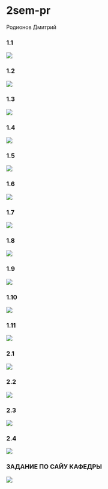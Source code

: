 # 2sem-pr
Родионов Дмитрий
### 1.1
![](http://qrcoder.ru/code/?https%3A%2F%2Fgithub.com%2Fssselsky48%2F2sem-pr%2Fblob%2Fmaster%2F%D0%EE%E4%E8%EE%ED%EE%E2%2520%C4%EC%E8%F2%F0%E8%E9%252C%2520%C8%D1%D0%25201.1.pdf&10&0)
### 1.2
![](http://qrcoder.ru/code/?https%3A%2F%2Fgithub.com%2Fssselsky48%2F2sem-pr%2Fblob%2Fmaster%2F%D0%EE%E4%E8%EE%ED%EE%E2%2520%C4%EC%E8%F2%F0%E8%E9%252C%2520%C8%D1%D0%25201.2.JPG&10&0)
### 1.3
![](http://qrcoder.ru/code/?https%3A%2F%2Fgithub.com%2Fssselsky48%2F2sem-pr%2Fblob%2Fmaster%2F%C8%D1%D0%25201.3.docx&10&0)
### 1.4
![](http://qrcoder.ru/code/?https%3A%2F%2Fgithub.com%2Fssselsky48%2F2sem-pr%2Fblob%2Fmaster%2F%C8%D1%D0%25201.4.docx&10&0)
### 1.5
![](http://qrcoder.ru/code/?https%3A%2F%2Fgithub.com%2Fssselsky48%2F2sem-pr%2Fblob%2Fmaster%2F%C8%D1%D0%25201.5.docx&10&0)
### 1.6
![](http://qrcoder.ru/code/?https%3A%2F%2Fpedsovet.org%2Fpublikatsii%2Fbez-rubriki%2Finstruktsiya-po-ohrane-truda-injenera-programmista-i-dr&8&0)
### 1.7
![](http://qrcoder.ru/code/?https%3A%2F%2Fgithub.com%2Fssselsky48%2F2sem-pr%2Fblob%2Fmaster%2F1.7&10&0)
### 1.8
![](http://qrcoder.ru/code/?https%3A%2F%2Fgithub.com%2Fssselsky48%2F2sem-pr%2Fblob%2Fmaster%2F1_8.pdf&10&0)
### 1.9
![](http://qrcoder.ru/code/?https%3A%2F%2Fgithub.com%2Fssselsky48%2F2sem-pr%2Fblob%2Fmaster%2F1_9.pdf&10&0)
### 1.10
![](http://qrcoder.ru/code/?https%3A%2F%2Fgithub.com%2Fssselsky48%2F2sem-pr%2Fblob%2Fmaster%2F1_10.pdf&10&0)
### 1.11
![](http://qrcoder.ru/code/?https%3A%2F%2Fgithub.com%2Fssselsky48%2F2sem-pr%2Fblob%2Fmaster%2F1.11.jpg&10&0)
### 2.1
![](http://qrcoder.ru/code/?https%3A%2F%2Fgithub.com%2Fssselsky48%2F2sem-pr%2Fblob%2Fmaster%2F2_1.pdf&10&0)
### 2.2
![](http://qrcoder.ru/code/?https%3A%2F%2Fgithub.com%2Fssselsky48%2F2sem-pr%2Fblob%2Fmaster%2F2_2.pdf&10&0)
### 2.3
![](http://qrcoder.ru/code/?https%3A%2F%2Fgithub.com%2Fssselsky48%2F2sem-pr%2Fblob%2Fmaster%2F2_3.pdf&10&0)
### 2.4
![](http://qrcoder.ru/code/?https%3A%2F%2Fgithub.com%2Fssselsky48%2F2sem-pr%2Fblob%2Fmaster%2F2_4.pdf&10&0)
### ЗАДАНИЕ ПО САЙУ КАФЕДРЫ
![](http://qrcoder.ru/code/?https%3A%2F%2Fgithub.com%2Fssselsky48%2F2sem-pr%2Fblob%2Fmaster%2F%C7%E0%E4%E0%ED%E8%E5%2520%EF%EE%2520%F1%E0%E9%F2%F3%2520%EA%E0%F4%E5%E4%F0%FB.rar&8&0)
